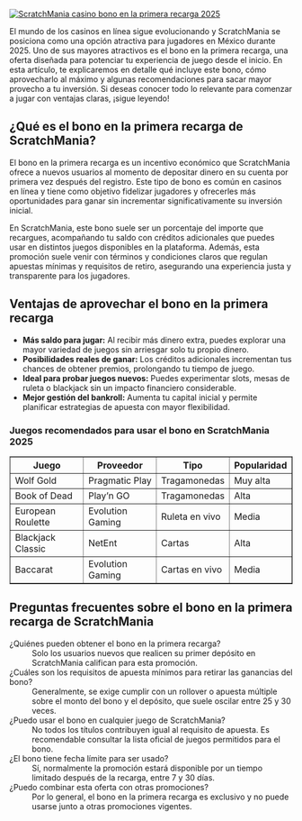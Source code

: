 [![ScratchMania casino bono en la primera recarga 2025](https://123-caf.pages.dev/gitsignup.png)](https://vrmoo.ru/Bt82HjjY)

<p>El mundo de los casinos en línea sigue evolucionando y ScratchMania se posiciona como una opción atractiva para jugadores en México durante 2025. Uno de sus mayores atractivos es el bono en la primera recarga, una oferta diseñada para potenciar tu experiencia de juego desde el inicio. En esta artículo, te explicaremos en detalle qué incluye este bono, cómo aprovecharlo al máximo y algunas recomendaciones para sacar mayor provecho a tu inversión. Si deseas conocer todo lo relevante para comenzar a jugar con ventajas claras, ¡sigue leyendo!</p>  <h2>¿Qué es el bono en la primera recarga de ScratchMania?</h2> <p>El bono en la primera recarga es un incentivo económico que ScratchMania ofrece a nuevos usuarios al momento de depositar dinero en su cuenta por primera vez después del registro. Este tipo de bono es común en casinos en línea y tiene como objetivo fidelizar jugadores y ofrecerles más oportunidades para ganar sin incrementar significativamente su inversión inicial.</p> <p>En ScratchMania, este bono suele ser un porcentaje del importe que recargues, acompañando tu saldo con créditos adicionales que puedes usar en distintos juegos disponibles en la plataforma. Además, esta promoción suele venir con términos y condiciones claros que regulan apuestas mínimas y requisitos de retiro, asegurando una experiencia justa y transparente para los jugadores.</p>  <h2>Ventajas de aprovechar el bono en la primera recarga</h2> <ul>   <li><strong>Más saldo para jugar:</strong> Al recibir más dinero extra, puedes explorar una mayor variedad de juegos sin arriesgar solo tu propio dinero.</li>   <li><strong>Posibilidades reales de ganar:</strong> Los créditos adicionales incrementan tus chances de obtener premios, prolongando tu tiempo de juego.</li>   <li><strong>Ideal para probar juegos nuevos:</strong> Puedes experimentar slots, mesas de ruleta o blackjack sin un impacto financiero considerable.</li>   <li><strong>Mejor gestión del bankroll:</strong> Aumenta tu capital inicial y permite planificar estrategias de apuesta con mayor flexibilidad.</li> </ul>  <h3>Juegos recomendados para usar el bono en ScratchMania 2025</h3> <table border="1" cellpadding="5" cellspacing="0">   <thead>     <tr>       <th>Juego</th>       <th>Proveedor</th>       <th>Tipo</th>       <th>Popularidad</th>     </tr>   </thead>   <tbody>     <tr>       <td>Wolf Gold</td>       <td>Pragmatic Play</td>       <td>Tragamonedas</td>       <td>Muy alta</td>     </tr>     <tr>       <td>Book of Dead</td>       <td>Play’n GO</td>       <td>Tragamonedas</td>       <td>Alta</td>     </tr>     <tr>       <td>European Roulette</td>       <td>Evolution Gaming</td>       <td>Ruleta en vivo</td>       <td>Media</td>     </tr>     <tr>       <td>Blackjack Classic</td>       <td>NetEnt</td>       <td>Cartas</td>       <td>Alta</td>     </tr>     <tr>       <td>Baccarat</td>       <td>Evolution Gaming</td>       <td>Cartas en vivo</td>       <td>Media</td>     </tr>   </tbody> </table>  <h2>Preguntas frecuentes sobre el bono en la primera recarga de ScratchMania</h2> <dl>   <dt>¿Quiénes pueden obtener el bono en la primera recarga?</dt>   <dd>Solo los usuarios nuevos que realicen su primer depósito en ScratchMania califican para esta promoción.</dd>    <dt>¿Cuáles son los requisitos de apuesta mínimos para retirar las ganancias del bono?</dt>   <dd>Generalmente, se exige cumplir con un rollover o apuesta múltiple sobre el monto del bono y el depósito, que suele oscilar entre 25 y 30 veces.</dd>    <dt>¿Puedo usar el bono en cualquier juego de ScratchMania?</dt>   <dd>No todos los títulos contribuyen igual al requisito de apuesta. Es recomendable consultar la lista oficial de juegos permitidos para el bono.</dd>    <dt>¿El bono tiene fecha límite para ser usado?</dt>   <dd>Sí, normalmente la promoción estará disponible por un tiempo limitado después de la recarga, entre 7 y 30 días.</dd>    <dt>¿Puedo combinar esta oferta con otras promociones?</dt>   <dd>Por lo general, el bono en la primera recarga es exclusivo y no puede usarse junto a otras promociones vigentes.</dd> </dl>